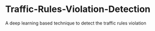 # Traffic-Rules-Violation-Detection
A deep learning based technique to detect the traffic rules violation
